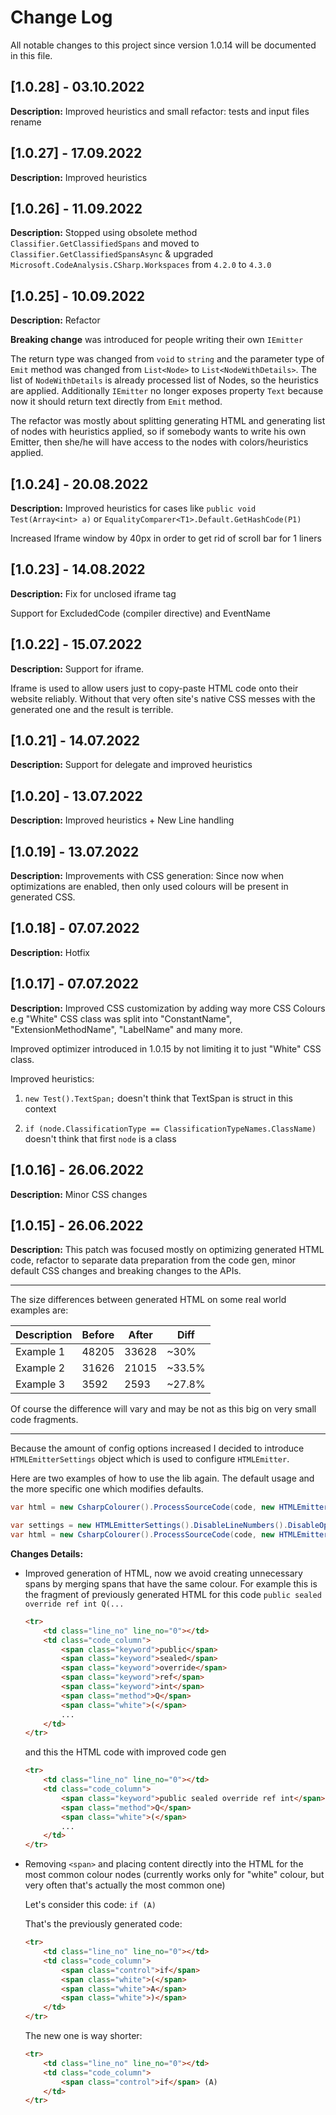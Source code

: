 # Change Log
All notable changes to this project since version 1.0.14 will be documented in this file.

## [1.0.28] - 03.10.2022
**Description:**
Improved heuristics and small refactor: tests and input files rename

## [1.0.27] - 17.09.2022
**Description:**
Improved heuristics 

## [1.0.26] - 11.09.2022
**Description:**
Stopped using obsolete method `Classifier.GetClassifiedSpans` and moved to `Classifier.GetClassifiedSpansAsync`
& upgraded `Microsoft.CodeAnalysis.CSharp.Workspaces` from `4.2.0` to `4.3.0`

## [1.0.25] - 10.09.2022
**Description:** Refactor

**Breaking change** was introduced for people writing their own `IEmitter`

The return type was changed from `void` to `string` and the parameter type of `Emit` method was changed from `List<Node>` to `List<NodeWithDetails>`.
The list of `NodeWithDetails` is already processed list of Nodes, so the heuristics are applied.
Additionally `IEmitter` no longer exposes property `Text` because now it should return text directly from `Emit` method.

The refactor was mostly about splitting generating HTML and generating list of nodes with heuristics applied,
so if somebody wants to write his own Emitter,
then she/he will have access to the nodes with colors/heuristics applied.

## [1.0.24] - 20.08.2022
**Description:**
Improved heuristics for cases like `public void Test(Array<int> a)` or `EqualityComparer<T1>.Default.GetHashCode(P1)`

Increased Iframe window by 40px in order to get rid of scroll bar for 1 liners

## [1.0.23] - 14.08.2022
**Description:**
Fix for unclosed iframe tag

Support for ExcludedCode (compiler directive) and EventName

## [1.0.22] - 15.07.2022
**Description:**
Support for iframe.

Iframe is used to allow users just to copy-paste HTML code onto their website reliably.
Without that very often site's native CSS messes with the generated one and the result is terrible.

## [1.0.21] - 14.07.2022
**Description:**
Support for delegate and improved heuristics

## [1.0.20] - 13.07.2022
**Description:**
Improved heuristics + New Line handling

## [1.0.19] - 13.07.2022
**Description:**
Improvements with CSS generation:
Since now when optimizations are enabled, then only used colours will be present in generated CSS.

## [1.0.18] - 07.07.2022
**Description:**
Hotfix

## [1.0.17] - 07.07.2022
**Description:**
Improved CSS customization by adding way more CSS Colours
e.g "White" CSS class was split into "ConstantName", "ExtensionMethodName", "LabelName" and many more.

Improved optimizer introduced in 1.0.15 by not limiting it to just "White" CSS class.

Improved heuristics:

1) `new Test().TextSpan;` doesn't think that TextSpan is struct in this context

2) `if (node.ClassificationType == ClassificationTypeNames.ClassName)` doesn't think that first `node` is a class


## [1.0.16] - 26.06.2022
**Description:**
Minor CSS changes

## [1.0.15] - 26.06.2022
**Description:**
This patch was focused mostly on optimizing generated HTML code, refactor to separate data preparation from the code gen, minor default CSS changes and breaking changes to the APIs.
_______________
The size differences between generated HTML on some real world examples are:

| Description | Before | After | Diff   |
|-------------|--------|-------|--------|
| Example 1   | 48205  | 33628 | ~30%   |
| Example 2   | 31626  | 21015 | ~33.5% |
| Example 3   | 3592   | 2593  | ~27.8% |

Of course the difference will vary and may be not as this big on very small code fragments.
_______________
Because the amount of config options increased I decided to introduce `HTMLEmitterSettings` object which is used to configure `HTMLEmitter`.

Here are two examples of how to use the lib again. The default usage and the more specific one which modifies defaults.
```csharp
var html = new CsharpColourer().ProcessSourceCode(code, new HTMLEmitter());
```
```csharp
var settings = new HTMLEmitterSettings().DisableLineNumbers().DisableOptimizations().UseCustomCSS("css");
var html = new CsharpColourer().ProcessSourceCode(code, new HTMLEmitter(settings));
```

**Changes Details:**
* Improved generation of HTML, now we avoid creating unnecessary spans by merging spans that have the same colour.
For example this is the fragment of previously generated HTML for this code `public sealed override ref int Q(...`

    ```html
	<tr>
		<td class="line_no" line_no="0"></td>
		<td class="code_column">
			<span class="keyword">public</span>
			<span class="keyword">sealed</span>
			<span class="keyword">override</span>
			<span class="keyword">ref</span>
			<span class="keyword">int</span>
			<span class="method">Q</span>
			<span class="white">(</span>
			...
		</td>
	</tr>
	```
    and this the HTML code with improved code gen
	```html
	<tr>
		<td class="line_no" line_no="0"></td>
		<td class="code_column">
			<span class="keyword">public sealed override ref int</span>
			<span class="method">Q</span>
			<span class="white">(</span>
            ...
		</td>
	</tr>
	```
	
* Removing `<span>` and placing content directly into the HTML for the most common colour nodes (currently works only for "white" colour, but very often that's actually the most common one)

    Let's consider this code: `if (A)`
    
    That's the previously generated code:
    ```html
    <tr>
    	<td class="line_no" line_no="0"></td>
    	<td class="code_column">
    		<span class="control">if</span>
    		<span class="white">(</span>
    		<span class="white">A</span>
    		<span class="white">)</span>
    	</td>
    </tr>
    ```
    The new one is way shorter:
    ```html
	<tr>
		<td class="line_no" line_no="0"></td>
		<td class="code_column">
			<span class="control">if</span> (A)
		</td>
	</tr>
	```
